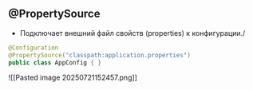 ## @PropertySource 
- Подключает внешний файл свойств (properties) к конфигурации./
```java
@Configuration
@PropertySource("classpath:application.properties")
public class AppConfig { }
```
![[Pasted image 20250721152457.png]]